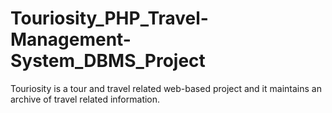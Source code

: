 # Touriosity_PHP_Travel-Management-System_DBMS_Project
Touriosity is a tour and travel related web-based project and it maintains an archive of travel related information.

